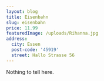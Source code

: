 ```yaml
---
layout: blog
title: Eisenbahn
slug: eisenbahn
price: 11.99
featuredImage: /uploads/Rihanna.jpg
address:
  city: Essen
  post-code: '45919'
  street: Hallo Strasse 56
---
```

Nothing to tell here.

